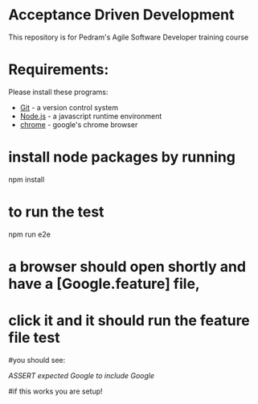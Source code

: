 # Acceptance Driven Development

This repository is for Pedram's Agile Software Developer training course

# Requirements:

Please install these programs: 

* [Git](https://git-scm.com/) - a version control system 
* [Node.js](https://nodejs.org/en/) - a javascript runtime environment
* [chrome](https://www.google.com/chrome/) - google's chrome browser

# install node packages by running
 
npm install

# to run the test

npm run e2e

# a browser should open shortly and have a [Google.feature] file, 
# click it and it should run the feature file test

#you should see:

*ASSERT
expected Google to include Google*

#if this works you are setup!